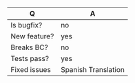 | Q | A |
| ------------- |-------------|
| Is bugfix? | no |
| New feature? | yes |
| Breaks BC? | no |
| Tests pass? | yes |
| Fixed issues | Spanish Translation | 

